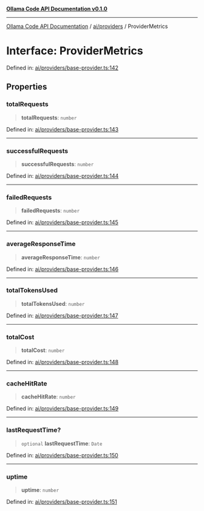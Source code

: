 [**Ollama Code API Documentation v0.1.0**](../../../README.md)

***

[Ollama Code API Documentation](../../../modules.md) / [ai/providers](../README.md) / ProviderMetrics

# Interface: ProviderMetrics

Defined in: [ai/providers/base-provider.ts:142](https://github.com/erichchampion/ollama-code/blob/f579fc18d250ee6a96568b59118babb3bbd950b6/ollama-code/src/ai/providers/base-provider.ts#L142)

## Properties

### totalRequests

> **totalRequests**: `number`

Defined in: [ai/providers/base-provider.ts:143](https://github.com/erichchampion/ollama-code/blob/f579fc18d250ee6a96568b59118babb3bbd950b6/ollama-code/src/ai/providers/base-provider.ts#L143)

***

### successfulRequests

> **successfulRequests**: `number`

Defined in: [ai/providers/base-provider.ts:144](https://github.com/erichchampion/ollama-code/blob/f579fc18d250ee6a96568b59118babb3bbd950b6/ollama-code/src/ai/providers/base-provider.ts#L144)

***

### failedRequests

> **failedRequests**: `number`

Defined in: [ai/providers/base-provider.ts:145](https://github.com/erichchampion/ollama-code/blob/f579fc18d250ee6a96568b59118babb3bbd950b6/ollama-code/src/ai/providers/base-provider.ts#L145)

***

### averageResponseTime

> **averageResponseTime**: `number`

Defined in: [ai/providers/base-provider.ts:146](https://github.com/erichchampion/ollama-code/blob/f579fc18d250ee6a96568b59118babb3bbd950b6/ollama-code/src/ai/providers/base-provider.ts#L146)

***

### totalTokensUsed

> **totalTokensUsed**: `number`

Defined in: [ai/providers/base-provider.ts:147](https://github.com/erichchampion/ollama-code/blob/f579fc18d250ee6a96568b59118babb3bbd950b6/ollama-code/src/ai/providers/base-provider.ts#L147)

***

### totalCost

> **totalCost**: `number`

Defined in: [ai/providers/base-provider.ts:148](https://github.com/erichchampion/ollama-code/blob/f579fc18d250ee6a96568b59118babb3bbd950b6/ollama-code/src/ai/providers/base-provider.ts#L148)

***

### cacheHitRate

> **cacheHitRate**: `number`

Defined in: [ai/providers/base-provider.ts:149](https://github.com/erichchampion/ollama-code/blob/f579fc18d250ee6a96568b59118babb3bbd950b6/ollama-code/src/ai/providers/base-provider.ts#L149)

***

### lastRequestTime?

> `optional` **lastRequestTime**: `Date`

Defined in: [ai/providers/base-provider.ts:150](https://github.com/erichchampion/ollama-code/blob/f579fc18d250ee6a96568b59118babb3bbd950b6/ollama-code/src/ai/providers/base-provider.ts#L150)

***

### uptime

> **uptime**: `number`

Defined in: [ai/providers/base-provider.ts:151](https://github.com/erichchampion/ollama-code/blob/f579fc18d250ee6a96568b59118babb3bbd950b6/ollama-code/src/ai/providers/base-provider.ts#L151)

